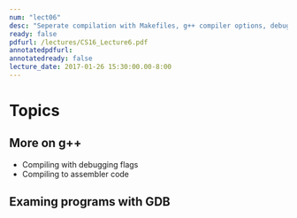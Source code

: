 ```yaml
---
num: "lect06"
desc: "Seperate compilation with Makefiles, g++ compiler options, debugging with GDB"
ready: false
pdfurl: /lectures/CS16_Lecture6.pdf
annotatedpdfurl: 
annotatedready: false
lecture_date: 2017-01-26 15:30:00.00-8:00
---
```


# Topics

## More on g++
* Compiling with debugging flags
* Compiling to assembler code

## Examing programs with GDB
